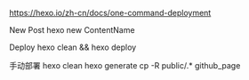 https://hexo.io/zh-cn/docs/one-command-deployment

New Post
hexo new ContentName

Deploy
hexo clean && hexo deploy

手动部署
hexo clean
hexo generate
cp -R public/.* github_page